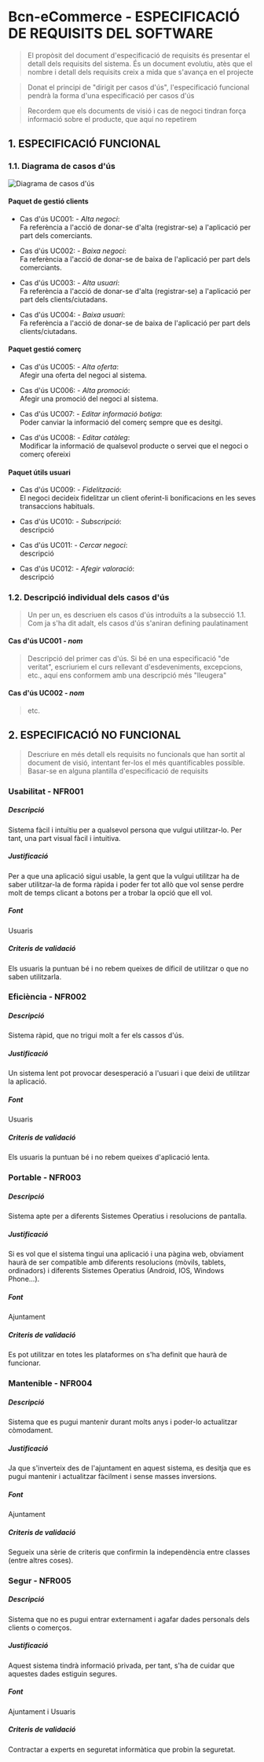 ﻿# Bcn-eCommerce - ESPECIFICACIÓ DE REQUISITS DEL SOFTWARE #

> El propòsit del document d'especificació de requisits és presentar el detall dels requisits del sistema. És un document evolutiu, atès que el nombre i detall dels requisits creix a mida que s'avança en el projecte

> Donat el principi de "dirigit per casos d'ús", l'especificació funcional pendrà la forma d'una especificació per casos d'ús

> Recordem que els documents de visió i cas de negoci tindran força informació sobre el producte, que aquí no repetirem


## 1. ESPECIFICACIÓ FUNCIONAL ##

### 1.1. Diagrama de casos d'ús

![Diagrama de casos d'ús](img/DiagramaCasosUs.png "Diagrama de casos d'ús")

#### Paquet de gestió clients
- Cas d'ús UC001: - *Alta negoci*:  
Fa referència a l'acció de donar-se d'alta (registrar-se) a l'aplicació per part dels comerciants.

- Cas d'ús UC002: - *Baixa negoci*:  
Fa referència a l'acció de donar-se de baixa de l'aplicació per part dels comerciants.

- Cas d'ús UC003: - *Alta usuari*:  
Fa referència a l'acció de donar-se d'alta (registrar-se) a l'aplicació per part dels clients/ciutadans.

- Cas d'ús UC004: - *Baixa usuari*:  
Fa referència a l'acció de donar-se de baixa de l'aplicació per part dels clients/ciutadans.

#### Paquet gestió comerç
- Cas d'ús UC005: - *Alta oferta*:  
Afegir una oferta del negoci al sistema.  

- Cas d'ús UC006: - *Alta promoció*:  
Afegir una promoció del negoci al sistema.  

- Cas d'ús UC007: - *Editar informació botiga*:  
Poder canviar la informació del comerç sempre que es desitgi.

- Cas d'ús UC008: - *Editar catàleg*:  
Modificar la informació de qualsevol producte o servei que el negoci o comerç ofereixi

#### Paquet útils usuari
- Cas d'ús UC009: - *Fidelització*:  
El negoci decideix fidelitzar un client oferint-li bonificacions en les
seves transaccions habituals.

- Cas d'ús UC010: - *Subscripció*:  
descripció

- Cas d'ús UC011: - *Cercar negoci*:  
descripció

- Cas d'ús UC012: - *Afegir valoració*:  
descripció

### 1.2. Descripció individual dels casos d'ús

> Un per un, es descriuen els casos d'ús introduïts a la subsecció 1.1. Com ja s'ha dit adalt, els casos d'ús s'aniran defining paulatinament

#### Cas d'ús UC001 - *nom* ####

> Descripció del primer cas d'ús. Si bé en una especificació "de veritat", escriuriem el curs rellevant d'esdeveniments, excepcions, etc., aquí ens conformem amb una descripció més "lleugera"

#### Cas d'ús UC002 - *nom* ####

> etc.

## 2. ESPECIFICACIÓ NO FUNCIONAL ##

> Descriure en més detall els requisits no funcionals que han sortit al document de visió, intentant fer-los el més quantificables possible. Basar-se en alguna plantilla d'especificació de requisits

### Usabilitat - NFR001
##### Descripció
Sistema fàcil i intuïtiu per a qualsevol persona que vulgui utilitzar-lo. Per tant, una part visual fàcil i intuitiva.
##### Justificació
Per a que una aplicació sigui usable, la gent que la vulgui utilitzar ha de saber utilitzar-la de forma ràpida i poder fer tot allò que vol sense perdre molt de temps clicant a botons per a trobar la opció que ell vol.
##### Font
Usuaris
##### Criteris de  validació
Els usuaris la puntuan bé i no rebem queixes de díficil de utilitzar o que no saben utilitzarla.  



### Eficiència - NFR002
##### Descripció
Sistema ràpid, que no trigui molt a fer els cassos d'ús.
##### Justificació
Un sistema lent pot provocar desesperació a l'usuari i que deixi de utilitzar la aplicació. 
##### Font
Usuaris
##### Criteris de  validació
Els usuaris la puntuan bé i no rebem queixes d'aplicació lenta.


### Portable - NFR003
##### Descripció
Sistema apte per a diferents Sistemes Operatius i resolucions de pantalla.
##### Justificació
Si es vol que el sistema tingui una aplicació i una pàgina web, obviament haurà de ser compatible amb diferents resolucions (mòvils, tablets, ordinadors) i diferents Sistemes Operatius (Android, IOS, Windows Phone...).
##### Font
Ajuntament
##### Criteris de  validació
Es pot utilitzar en totes les plataformes on s'ha definit que haurà de funcionar.


### Mantenible - NFR004
##### Descripció
Sistema que es pugui mantenir durant molts anys i poder-lo actualitzar còmodament.
##### Justificació
Ja que s'inverteix des de l'ajuntament en aquest sistema, es desitja que es pugui mantenir i actualitzar fàcilment i sense masses inversions.
##### Font
Ajuntament
##### Criteris de  validació
Segueix una sèrie de criteris que confirmin la independència entre classes (entre altres coses).


### Segur - NFR005
##### Descripció
Sistema que no es pugui entrar externament i agafar dades personals dels clients o comerços.
##### Justificació
Aquest sistema tindrà informació privada, per tant, s'ha de cuidar que aquestes dades estiguin segures.
##### Font
Ajuntament i Usuaris
##### Criteris de  validació
Contractar a experts en seguretat informàtica que probin la seguretat.

